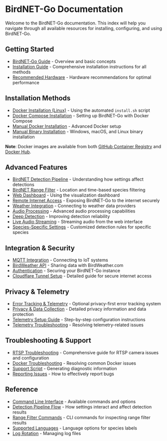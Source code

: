 # BirdNET-Go Documentation

Welcome to the BirdNET-Go documentation. This index will help you navigate through all available resources for installing, configuring, and using BirdNET-Go.

## Getting Started

- [BirdNET‐Go Guide](https://github.com/tphakala/birdnet-go/wiki/BirdNET%E2%80%90Go-Guide) - Overview and basic concepts
- [Installation Guide](installation.md) - Comprehensive installation instructions for all methods
- [Recommended Hardware](hardware.md) - Hardware recommendations for optimal performance

## Installation Methods

- [Docker Installation (Linux)](installation.md#recommended-method-installsh-linux) - Using the automated `install.sh` script
- [Docker Compose Installation](docker_compose_guide.md) - Setting up BirdNET-Go with Docker Compose
- [Manual Docker Installation](installation.md#manual-docker-installation-advanced-linux-only) - Advanced Docker setup
- [Manual Binary Installation](installation.md#manual-binary-installation-all-platforms) - Windows, macOS, and Linux binary installation

**Note**: Docker images are available from both [GitHub Container Registry](https://github.com/tphakala/birdnet-go/pkgs/container/birdnet-go) and [Docker Hub](https://hub.docker.com/r/tphakala/birdnet-go).

## Advanced Features

- [BirdNET Detection Pipeline](BirdNET‐Go-Guide#birdnet-detection-pipeline) - Understanding how settings affect detections
- [BirdNET Range Filter](BirdNET‐Go-Guide#birdnet-range-filter) - Location and time-based species filtering
- [Web Dashboard](BirdNET‐Go-Guide#web-dashboard) - Using the visualization dashboard
- [Remote Internet Access](cloudflare_tunnel_guide.md) - Exposing BirdNET-Go to the internet securely
- [Weather Integration](BirdNET‐Go-Guide#weather-integration) - Connecting to weather data providers
- [Audio Processing](BirdNET‐Go-Guide#audio-processing) - Advanced audio processing capabilities
- [Deep Detection](BirdNET‐Go-Guide#deep-detection) - Improving detection reliability
- [Live Audio Streaming](BirdNET‐Go-Guide#live-audio-streaming) - Streaming audio from the web interface
- [Species-Specific Settings](BirdNET‐Go-Guide#species-specific-settings) - Customized detection rules for specific species

## Integration & Security

- [MQTT Integration](BirdNET‐Go-Guide#integration-options) - Connecting to IoT systems
- [BirdWeather API](BirdNET‐Go-Guide#integration-options) - Sharing data with BirdWeather.com
- [Authentication](cloudflare_tunnel_guide.md#enabling-authentication) - Securing your BirdNET-Go instance
- [Cloudflare Tunnel Setup](cloudflare_tunnel_guide.md) - Detailed guide for secure internet access

## Privacy & Telemetry

- [Error Tracking & Telemetry](telemetry.md) - Optional privacy-first error tracking system
- [Privacy & Data Collection](telemetry-privacy.md) - Detailed privacy information and data protection
- [Telemetry Setup Guide](telemetry-setup.md) - Step-by-step configuration instructions
- [Telemetry Troubleshooting](telemetry-troubleshooting.md) - Resolving telemetry-related issues

## Troubleshooting & Support

- [RTSP Troubleshooting](rtsp-troubleshooting.md) - Comprehensive guide for RTSP camera issues and configuration
- [Docker Troubleshooting](BirdNET‐Go-Guide#docker-installation-troubleshooting) - Resolving common Docker issues
- [Support Script](BirdNET‐Go-Guide#support-script) - Generating diagnostic information
- [Reporting Issues](BirdNET‐Go-Guide#reporting-issues) - How to effectively report bugs

## Reference

- [Command Line Interface](BirdNET‐Go-Guide#command-line-interface) - Available commands and options
- [Detection Pipeline Flow](BirdNET‐Go-Guide#birdnet-detection-pipeline) - How settings interact and affect detection results
- [Range Filter Commands](BirdNET‐Go-Guide#inspection-and-debugging) - CLI commands for inspecting range filter results
- [Supported Languages](BirdNET‐Go-Guide#supported-languages-for-species-labels) - Language options for species labels
- [Log Rotation](BirdNET‐Go-Guide#log-rotation) - Managing log files
